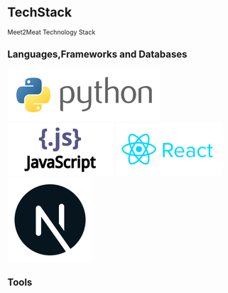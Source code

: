 # TechStack
Meet2Meat Technology Stack

## Languages,Frameworks and Databases

![Python3](/images/python-horizontal.svg) ![js](/images/javascript-ar21.svg) ![React](/images/reactjs-ar21.svg) ![NextJs](/images/nextjs.svg)

## Tools

